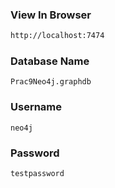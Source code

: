 ### View In Browser
```bash
http://localhost:7474
```

### Database Name
```
Prac9Neo4j.graphdb
```

### Username
```
neo4j
```

### Password
```
testpassword
```


